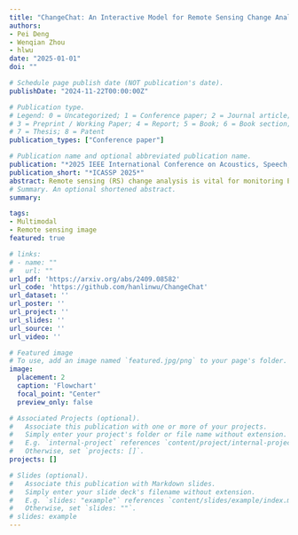 ```yaml
---
title: "ChangeChat: An Interactive Model for Remote Sensing Change Analysis via Multimodal Instruction Tuning"
authors:
- Pei Deng
- Wenqian Zhou
- hlwu
date: "2025-01-01"
doi: ""

# Schedule page publish date (NOT publication's date).
publishDate: "2024-11-22T00:00:00Z"

# Publication type.
# Legend: 0 = Uncategorized; 1 = Conference paper; 2 = Journal article;
# 3 = Preprint / Working Paper; 4 = Report; 5 = Book; 6 = Book section;
# 7 = Thesis; 8 = Patent
publication_types: ["Conference paper"]

# Publication name and optional abbreviated publication name.
publication: "*2025 IEEE International Conference on Acoustics, Speech, and Signal Processing*"
publication_short: "*ICASSP 2025*"
abstract: Remote sensing (RS) change analysis is vital for monitoring Earth's dynamic processes by detecting alterations in images over time. Traditional change detection excels at identifying pixel-level changes but lacks the ability to contextualize these alterations. While recent advancements in change captioning offer natural language descriptions of changes, they do not support interactive, user-specific queries. To address these limitations, we introduce ChangeChat, the first bitemporal vision-language model (VLM) designed specifically for RS change analysis. ChangeChat utilizes multimodal instruction tuning, allowing it to handle complex queries such as change captioning, category-specific quantification, and change localization. To enhance the model's performance, we developed the ChangeChat-87k dataset, which was generated using a combination of rule-based methods and GPT-assisted techniques. Experiments show that ChangeChat offers a comprehensive, interactive solution for RS change analysis, achieving performance comparable to or even better than state-of-the-art (SOTA) methods on specific tasks, and significantly surpassing the latest general-domain model, GPT-4. Code and pre-trained weights are available at this https URL.
# Summary. An optional shortened abstract.
summary: 

tags:
- Multimodal
- Remote sensing image
featured: true

# links:
# - name: ""
#   url: ""
url_pdf: 'https://arxiv.org/abs/2409.08582'
url_code: 'https://github.com/hanlinwu/ChangeChat'
url_dataset: ''
url_poster: ''
url_project: ''
url_slides: ''
url_source: ''
url_video: ''

# Featured image
# To use, add an image named `featured.jpg/png` to your page's folder. 
image:
  placement: 2
  caption: 'Flowchart'
  focal_point: "Center"
  preview_only: false

# Associated Projects (optional).
#   Associate this publication with one or more of your projects.
#   Simply enter your project's folder or file name without extension.
#   E.g. `internal-project` references `content/project/internal-project/index.md`.
#   Otherwise, set `projects: []`.
projects: []

# Slides (optional).
#   Associate this publication with Markdown slides.
#   Simply enter your slide deck's filename without extension.
#   E.g. `slides: "example"` references `content/slides/example/index.md`.
#   Otherwise, set `slides: ""`.
# slides: example
---
```

<!-- 
{{% callout note %}}
Click the *Cite* button above to demo the feature to enable visitors to import publication metadata into their reference management software.
{{% /callout %}}

{{% callout note %}}
Create your slides in Markdown - click the *Slides* button to check out the example.
{{% /callout %}}

Supplementary notes can be added here, including [code, math, and images](https://wowchemy.com/docs/writing-markdown-latex/). -->
